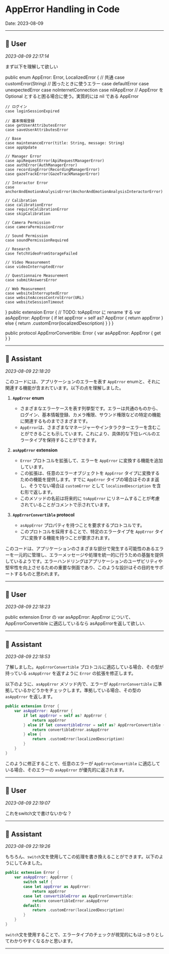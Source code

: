 # AppError Handling in Code

Date: 2023-08-09

---

## 👤 User
*2023-08-09 22:17:14*

まず以下を理解して欲しい

public enum AppError: Error, LocalizedError {
    // 共通
    case customError(String) // 困ったときに使うエラー
    case defaultError
    case unexpectedError
    case noInternetConnection
    case nilAppError // AppError を Optional とすると困る場合に使う。実質的には nil である AppError

    // ログイン
    case loginSessionExpired

    // 基本情報登録
    case getUserAttributesError
    case saveUserAttributesError

    // Base
    case maintenanceError(title: String, message: String)
    case appUpdate

    // Manager Error
    case apiRequestError(ApiRequestManagerError)
    case authError(AuthManagerError)
    case recordingError(RecordingManagerError)
    case gazeTrackError(GazeTrackManagerError)

    // Interactor Error
    case anchorAndEmotionAnalysisError(AnchorAndEmotionAnalysisInteractorError)

    // Calibration
    case calibrationError
    case requireCalibrationError
    case skipCalibration

    // Camera Permission
    case cameraPermissionError

    // Sound Permission
    case soundPermissionRequired

    // Research
    case fetchVideoFromStorageFailed

    // Video Measurement
    case videoInterruptedError

    // Questionnaire Measurement
    case submitAnswersError

    // Web Measurement
    case websiteInterruptedError
    case websiteAccessControlError(URL)
    case websiteSessionTimeout
}
public extension Error {
    // TODO: toAppError に rename する
    var asAppError: AppError {
        if let appError = self as? AppError {
            return appError
        } else {
            return .customError(localizedDescription)
        }
    }
}

public protocol AppErrorConvertible: Error {
    var asAppError: AppError { get }
}

---

## 🤖 Assistant
*2023-08-09 22:18:20*

このコードには、アプリケーションのエラーを表す `AppError` enumと、それに関連する機能が含まれています。以下の点を理解しました。

1. **`AppError` enum**
   - さまざまなエラーケースを表す列挙型です。エラーは共通のものから、ログイン、基本情報登録、カメラ権限、サウンド権限などの特定の機能に関連するものまでさまざまです。
   - `AppError`は、さまざまなマネージャーやインタラクターエラーを含むことができることも示しています。これにより、具体的な下位レベルのエラータイプを保持することができます。

2. **`asAppError` extension**
   - `Error` プロトコルを拡張して、エラーを `AppError` に変換する機能を追加しています。
   - この拡張は、任意のエラーオブジェクトを `AppError` タイプに変換するための機能を提供します。すでに `AppError` タイプの場合はそのまま返し、そうでない場合は `customError` として `localizedDescription` を含む形で返します。
   - このメソッドの名前は将来的に `toAppError` にリネームすることが考慮されていることがコメントで示されています。

3. **`AppErrorConvertible` protocol**
   - `asAppError` プロパティを持つことを要求するプロトコルです。
   - このプロトコルを採用することで、特定のエラータイプを `AppError` タイプに変換する機能を持つことが要求されます。

このコードは、アプリケーションのさまざまな部分で発生する可能性のあるエラーを一元的に管理し、エラーメッセージや処理を統一的に行うための基盤を提供しているようです。エラーハンドリングはアプリケーションのユーザビリティや堅牢性を向上させるための重要な側面であり、このような設計はその目的をサポートするものと思われます。

---

## 👤 User
*2023-08-09 22:18:23*

public extension Error の var asAppError: AppError  について、AppErrorConvertible に適応しているなら asAppErrorを返して欲しい.

---

## 🤖 Assistant
*2023-08-09 22:18:53*

了解しました。`AppErrorConvertible` プロトコルに適応している場合、その型が持っている `asAppError` を返すように `Error` の拡張を修正します。

以下のように、`asAppError` メソッド内で、エラーが `AppErrorConvertible` に準拠しているかどうかをチェックします。準拠している場合、その型の `asAppError` を返します。

```swift
public extension Error {
    var asAppError: AppError {
        if let appError = self as? AppError {
            return appError
        } else if let convertibleError = self as? AppErrorConvertible {
            return convertibleError.asAppError
        } else {
            return .customError(localizedDescription)
        }
    }
}
```

このように修正することで、任意のエラーが `AppErrorConvertible` に適応している場合、そのエラーの `asAppError` が優先的に返されます。

---

## 👤 User
*2023-08-09 22:19:07*

これをswitch文で書けないかな？

---

## 🤖 Assistant
*2023-08-09 22:19:26*

もちろん、`switch`文を使用してこの処理を書き換えることができます。以下のようにしてみました。

```swift
public extension Error {
    var asAppError: AppError {
        switch self {
        case let appError as AppError:
            return appError
        case let convertibleError as AppErrorConvertible:
            return convertibleError.asAppError
        default:
            return .customError(localizedDescription)
        }
    }
}
```

`switch`文を使用することで、エラータイプのチェックが視覚的にもはっきりとしてわかりやすくなるかと思います。

---
